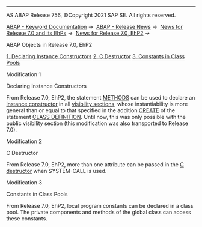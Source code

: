   

* * *

AS ABAP Release 756, ©Copyright 2021 SAP SE. All rights reserved.

[ABAP - Keyword Documentation](javascript:call_link\('abenabap.htm'\)) →  [ABAP - Release News](javascript:call_link\('abennews.htm'\)) →  [News for Release 7.0 and its EhPs](javascript:call_link\('abennews-70_ehps.htm'\)) →  [News for Release 7.0, EhP2](javascript:call_link\('abennews-71.htm'\)) → 

ABAP Objects in Release 7.0, EhP2

[1\. Declaring Instance Constructors](#!ABAP_MODIFICATION_1@1@)
[2\. C Destructor](#!ABAP_MODIFICATION_2@2@)
[3\. Constants in Class Pools](#!ABAP_MODIFICATION_3@3@)

Modification 1   

Declaring Instance Constructors

From Release 7.0, EhP2, the statement [METHODS](javascript:call_link\('abapmethods_constructor.htm'\)) can be used to declare an [instance constructor](javascript:call_link\('abeninstance_constructor_glosry.htm'\) "Glossary Entry") in all [visibility sections](javascript:call_link\('abenvisibility_section_glosry.htm'\) "Glossary Entry"), whose instantiability is more general than or equal to that specified in the addition [CREATE](javascript:call_link\('abapclass_options.htm'\)) of the statement [CLASS DEFINITION](javascript:call_link\('abapclass_definition.htm'\)). Until now, this was only possible with the public visibility section (this modification was also transported to Release 7.0).

Modification 2   

C Destructor

From Release 7.0, EhP2, more than one attribute can be passed in the [C destructor](javascript:call_link\('abenc_destructor.htm'\)) when SYSTEM-CALL is used.

Modification 3   

Constants in Class Pools

From Release 7.0, EhP2, local program constants can be declared in a class pool. The private components and methods of the global class can access these constants.